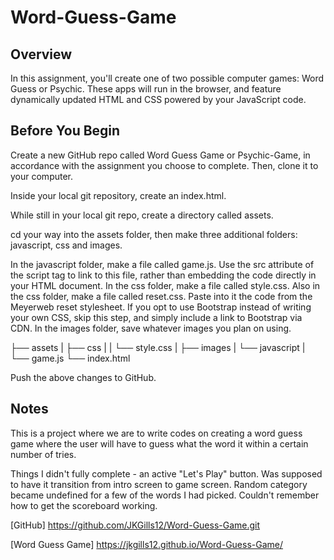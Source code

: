 # Word-Guess-Game

## Overview
In this assignment, you'll create one of two possible computer games: Word Guess or Psychic. These apps will run in the browser, and feature dynamically updated HTML and CSS powered by your JavaScript code.

## Before You Begin
Create a new GitHub repo called Word Guess Game or Psychic-Game, in accordance with the assignment you choose to complete. Then, clone it to your computer.

Inside your local git repository, create an index.html.

While still in your local git repo, create a directory called assets.

cd your way into the assets folder, then make three additional folders: javascript, css and images.

In the javascript folder, make a file called game.js. Use the src attribute of the script tag to link to this file, rather than embedding the code directly in your HTML document. In the css folder, make a file called style.css. Also in the css folder, make a file called reset.css. Paste into it the code from the Meyerweb reset stylesheet. If you opt to use Bootstrap instead of writing your own CSS, skip this step, and simply include a link to Bootstrap via CDN. In the images folder, save whatever images you plan on using.

├── assets
| ├── css
| | └── style.css
| ├── images
| └── javascript
| └── game.js
└── index.html

Push the above changes to GitHub.

## Notes 
This is a project where we are to write codes on creating a word guess game where the user will have to guess what the word it within a certain number of tries.

Things I didn't fully complete - an active "Let's Play" button.
Was supposed to have it transition from intro screen to game screen.
Random category became undefined for a few of the words I had picked.
Couldn't remember how to get the scoreboard working.

[GitHub] https://github.com/JKGills12/Word-Guess-Game.git

[Word Guess Game] https://jkgills12.github.io/Word-Guess-Game/
